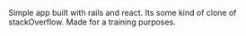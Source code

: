 Simple app built with rails and react. Its some kind of clone of stackOverflow. Made for a training purposes.
